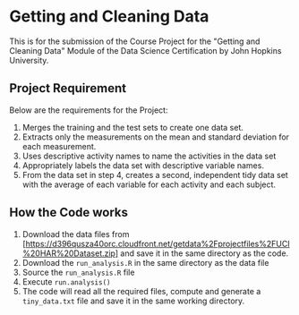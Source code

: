 # Getting and Cleaning Data

This is for the submission of the Course Project for the "Getting and Cleaning Data" Module of the Data Science Certification by John Hopkins University.


## Project Requirement

Below are the requirements for the Project:
1. Merges the training and the test sets to create one data set.
2. Extracts only the measurements on the mean and standard deviation for each measurement. 
3. Uses descriptive activity names to name the activities in the data set
4. Appropriately labels the data set with descriptive variable names. 
5. From the data set in step 4, creates a second, independent tidy data set with the average of each variable for each activity and each subject.

## How the Code works

1. Download the data files from [https://d396qusza40orc.cloudfront.net/getdata%2Fprojectfiles%2FUCI%20HAR%20Dataset.zip] and save it in the same directory as the code.
2. Download the ```run_analysis.R``` in the same directory as the data file
3. Source the ```run_analysis.R``` file
4. Execute ```run.analysis()```
5. The code will read all the required files, compute and generate a ```tiny_data.txt``` file and save it in the same working directory.
